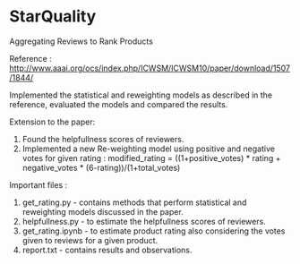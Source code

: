 # StarQuality
Aggregating Reviews to Rank Products

Reference : http://www.aaai.org/ocs/index.php/ICWSM/ICWSM10/paper/download/1507/1844/

Implemented the statistical and reweighting models as described in the reference, evaluated the models and compared the results.

Extension to the paper:
1. Found the helpfullness scores of reviewers.
2. Implemented a new Re-weighting model using positive and negative votes for given rating :
    modified_rating = ((1+positive_votes) * rating + negative_votes * (6-rating))/(1+total_votes)
    
Important files :
1. get_rating.py  -   contains methods that perform statistical and reweighting models discussed in the paper.
2. helpfullness.py  - to estimate the helpfullness scores of reviewers.
3. get_rating.ipynb - to estimate product rating also considering the votes given to reviews for a given product.
4. report.txt     -   contains results and observations.
